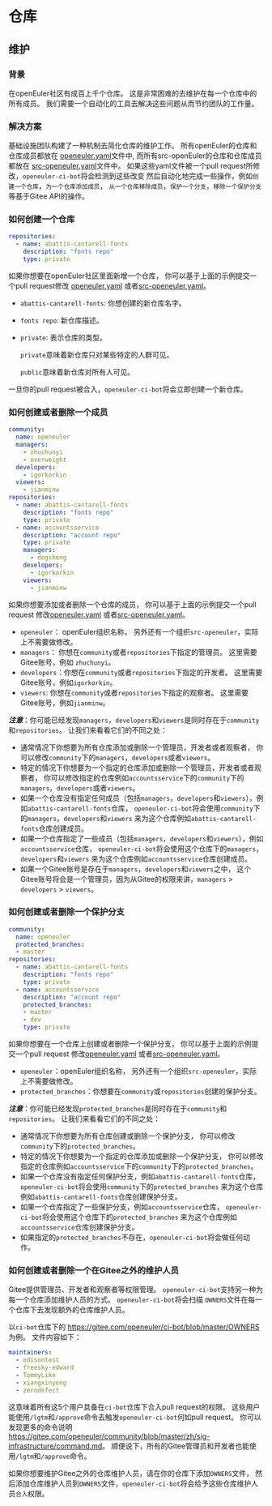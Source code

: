 # 仓库

## 维护

### 背景

在openEuler社区有成百上千个仓库。
这是非常困难的去维护在每一个仓库中的所有成员。
我们需要一个自动化的工具去解决这些问题从而节约团队的工作量。

### 解决方案

基础设施团队构建了一种机制去简化仓库的维护工作。
所有openEuler的仓库和仓库成员都放在
[openeuler.yaml](https://gitee.com/openeuler/community/blob/master/repository/openeuler.yaml)文件中,
而所有src-openEuler的仓库和仓库成员都放在
[src-openeuler.yaml](https://gitee.com/openeuler/community/blob/master/repository/src-openeuler.yaml)文件中。
如果这些yaml文件被一个pull request所修改，`openeuler-ci-bot`将会检测到这些改变
然后自动化地完成一些操作，例如`创建一个仓库`，`为一个仓库添加成员`，
`从一个仓库移除成员`，`保护一个分支`，`移除一个保护分支`等基于Gitee API的操作。

### 如何创建一个仓库

``` yaml
repositories:
  - name: abattis-cantarell-fonts
    description: "fonts repo"
    type: private
```

如果你想要在openEuler社区里面新增一个仓库，
你可以基于上面的示例提交一个pull request修改
[openeuler.yaml](https://gitee.com/openeuler/community/blob/master/repository/openeuler.yaml)
或者[src-openeuler.yaml](https://gitee.com/openeuler/community/blob/master/repository/src-openeuler.yaml)。

* `abattis-cantarell-fonts`: 你想创建的新仓库名字。
* `fonts repo`: 新仓库描述。
* `private`: 表示仓库的类型。

  `private`意味着新仓库只对某些特定的人群可见。

  `public`意味着新仓库对所有人可见。

一旦你的pull request被合入，```openeuler-ci-bot```将会立即创建一个新仓库。

### 如何创建或者删除一个成员

``` yaml
community:
  name: openeuler
  managers:
    - zhuchunyi
    - overweight
  developers:
    - igorkorkin
  viewers:
    - jianminw
repositories:
  - name: abattis-cantarell-fonts
    description: "fonts repo"
    type: private
  - name: accountsservice
    description: "account repo"
    type: private
    managers:
      - dogsheng
    developers:
      - igorkorkin
    viewers:
      - jianminw
```

如果你想要添加或者删除一个仓库的成员，
你可以基于上面的示例提交一个pull request
修改[openeuler.yaml](https://gitee.com/openeuler/community/blob/master/repository/openeuler.yaml)
或者[src-openeuler.yaml](https://gitee.com/openeuler/community/blob/master/repository/src-openeuler.yaml)。

* `openeuler`： openEuler组织名称， 另外还有一个组织`src-openeuler`，实际上不需要做修改。
* `managers`：  你想在`community`或者`repositories`下指定的管理员。
  这里需要Gitee账号，例如 `zhuchunyi`。
* `developers`：你想在`community`或者`repositories`下指定的开发者。
  这里需要Gitee账号，例如`igorkorkin`。
* `viewers`: 你想在`community`或者`repositories`下指定的观察者。
  这里需要Gitee账号，例如`jianminw`。

***注意***：你可能已经发现`managers`，`developers`和`viewers`是同时存在于`community`和`repositories`。
让我们来看看它们的不同之处：

* 通常情况下你想要为所有仓库添加或删除一个管理员，开发者或者观察者，
  你可以修改`community`下的`managers`，`developers`或者`viewers`。
* 特定的情况下你想要为一个指定的仓库添加或删除一个管理员，开发者或者观察者，
  你可以修改指定的仓库例如`accountsservice`下的`community`下的`managers`，`developers`或者`viewers`。
* 如果一个仓库没有指定任何成员（包括`managers`，`developers`和`viewers`），例如`abattis-cantarell-fonts`仓库，
  `openeuler-ci-bot`将会使用`community`下的`managers`，`developers`和`viewers`
  来为这个仓库例如`abattis-cantarell-fonts`仓库创建成员。
* 如果一个仓库指定了一些成员（包括`managers`，`developers`和`viewers`），例如`accountsservice`仓库，
  `openeuler-ci-bot`将会使用这个仓库下的`managers`，`developers`和`viewers`
  来为这个仓库例如`accountsservice`仓库创建成员。
* 如果一个Gitee账号是存在于`managers`，`developers`和`viewers`之中，
  这个Gitee账号将会是一个管理员，因为从Gitee的权限来讲，`managers` > `developers` > `viewers`。

### 如何创建或者删除一个保护分支

```yaml
community:
  name: openeuler
  protected_branches:
  - master
repositories:
  - name: abattis-cantarell-fonts
    description: "fonts repo"
    type: private
  - name: accountsservice
    description: "account repo"
    protected_branches:
    - master
    - dev
    type: private
```

如果你想要在一个仓库上创建或者删除一个保护分支，
你可以基于上面的示例提交一个pull request
修改[openeuler.yaml](https://gitee.com/openeuler/community/blob/master/repository/openeuler.yaml)
或者[src-openeuler.yaml](https://gitee.com/openeuler/community/blob/master/repository/src-openeuler.yaml)。

* `openeuler`：openEuler组织名称， 另外还有一个组织`src-openeuler`，实际上不需要做修改。
* `protected_branches`：你想要在`community`或`repositories`创建的保护分支。

***注意***：你可能已经发现`protected_branches`是同时存在于`community`和`repositories`。
让我们来看看它们的不同之处：

* 通常情况下你想要为所有仓库创建或删除一个保护分支，
  你可以修改`community`下的`protected_branches`。
* 特定的情况下你想要为一个指定的仓库添加或删除一个保护分支，
  你可以修改指定的仓库例如`accountsservice`下的`community`下的`protected_branches`。
* 如果一个仓库没有指定任何保护分支，例如`abattis-cantarell-fonts`仓库，
  `openeuler-ci-bot`将会使用`community`下的`protected_branches`
  来为这个仓库例如`abattis-cantarell-fonts`仓库创建保护分支。
* 如果一个仓库指定了一些保护分支，例如`accountsservice`仓库，
  `openeuler-ci-bot`将会使用这个仓库下的`protected_branches`
  来为这个仓库例如`accountsservice`仓库创建保护分支。
* 如果指定的`protected_branches`不存在，`openeuler-ci-bot`将会做任何动作。

### 如何创建或者删除一个在Gitee之外的维护人员

Gitee提供管理员、开发者和观察者等权限管理。
`openeuler-ci-bot`支持另一种为每一个仓库添加维护人员的方式。
`openeuler-ci-bot`将会扫描 `OWNERS`文件在每一个仓库下去发现额外的仓库维护人员。

以`ci-bot`仓库下的 <https://gitee.com/openeuler/ci-bot/blob/master/OWNERS> 为例。
文件内容如下：

``` yaml
maintainers:
  - edisontest
  - freesky-edward
  - TommyLike
  - xiangxinyong
  - zerodefect
```

这意味着所有这5个用户具备在`ci-bot`仓库下合入pull request的权限。
这些用户能使用`/lgtm`和`/approve`命令去触发`openeuler-ci-bot`何如pull request。
你可以发现更多的命令说明 <https://gitee.com/openeuler/community/blob/master/zh/sig-infrastructure/command.md>。
顺便说下，所有的Gitee管理员和开发者也能使用`/lgtm`和`/approve`命令。

如果你想要维护Gitee之外的仓库维护人员，请在你的仓库下添加`OWNERS`文件，
然后添加仓库维护人员到`OWNERS`文件，`openeuler-ci-bot`将会给予这些仓库维护人员`合入`权限。